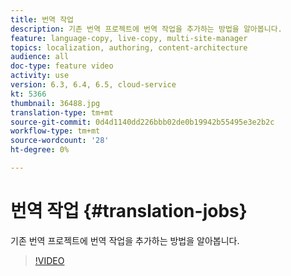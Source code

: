 ```yaml
---
title: 번역 작업
description: 기존 번역 프로젝트에 번역 작업을 추가하는 방법을 알아봅니다.
feature: language-copy, live-copy, multi-site-manager
topics: localization, authoring, content-architecture
audience: all
doc-type: feature video
activity: use
version: 6.3, 6.4, 6.5, cloud-service
kt: 5366
thumbnail: 36488.jpg
translation-type: tm+mt
source-git-commit: 0d4d1140dd226bbb02de0b19942b55495e3e2b2c
workflow-type: tm+mt
source-wordcount: '28'
ht-degree: 0%

---
```



# 번역 작업 {#translation-jobs}

기존 번역 프로젝트에 번역 작업을 추가하는 방법을 알아봅니다.

>[!VIDEO](https://video.tv.adobe.com/v/36488?quality=12&learn=on)
